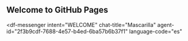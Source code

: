 ## Welcome to GitHub Pages

<script src="https://www.gstatic.com/dialogflow-console/fast/messenger/bootstrap.js?v=1"></script>
<df-messenger
  intent="WELCOME"
  chat-title="Mascarilla"
  agent-id="2f3b9cdf-7688-4e57-b4ed-6ba57b6b37f1"
  language-code="es"
></df-messenger>
